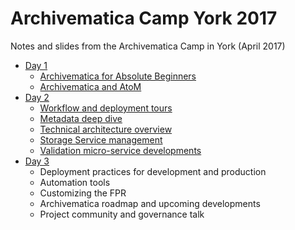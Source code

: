 # Archivematica Camp York 2017
Notes and slides from the Archivematica Camp in York (April 2017)

* [Day 1](Day%201.md)
    * [Archivematica for Absolute Beginners](Day%201.md#archivematica-for-Absolute-Beginners)
    * [Archivematica and AtoM](Day%201.md#atom)
* [Day 2](Day%202.md)
    * [Workflow and deployment tours](Day%202.md#workflow-and-deployment-tours)
    * [Metadata deep dive](Day%202.md#Metadata-deep-dive)
    * [Technical architecture overview](Day%202.md#technical-architecture-overview)
    * [Storage Service management](Day%202.md#storage-service-management)
    * [Validation micro-service developments](Day%202.md#validation-micro-service-development)
* [Day 3](Day%203.md)
    * Deployment practices for development and production
    * Automation tools
    * Customizing the FPR
    * Archivematica roadmap and upcoming developments
    * Project community and governance talk
